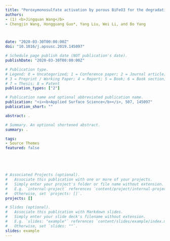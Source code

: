 ```yaml
---
title: "Peroxymonosulfate activation by porous BiFeO3 for the degradation of bisphenol AF: Non-radical and radical mechanism"
authors:
- (1) <b>Jingquan Wang</b>
- Chengjin Wang, Hongguang Guo*, Yang Liu, Wei Li, and Bo Yang



date: "2020-03-30T00:00:00Z"
doi: "10.1016/j.apsusc.2019.145097"

# Schedule page publish date (NOT publication's date).
publishDate: "2020-03-30T00:00:00Z"

# Publication type.
# Legend: 0 = Uncategorized; 1 = Conference paper; 2 = Journal article;
# 3 = Preprint / Working Paper; 4 = Report; 5 = Book; 6 = Book section;
# 7 = Thesis; 8 = Patent
publication_types: ["2"]

# Publication name and optional abbreviated publication name.
publication: "<i><b>Applied Surface Science</b></i>, 507, 145097"
publication_short: ""

abstract: .

# Summary. An optional shortened abstract.
summary: .

tags:
- Source Themes
featured: false





# Associated Projects (optional).
#   Associate this publication with one or more of your projects.
#   Simply enter your project's folder or file name without extension.
#   E.g. `internal-project` references `content/project/internal-project/index.md`.
#   Otherwise, set `projects: []`.
projects: []

# Slides (optional).
#   Associate this publication with Markdown slides.
#   Simply enter your slide deck's filename without extension.
#   E.g. `slides: "example"` references `content/slides/example/index.md`.
#   Otherwise, set `slides: ""`.
slides: example
---
```










